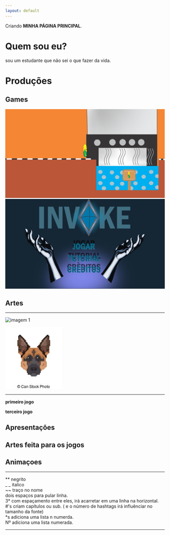 ```yaml
---
layout: default
---
```


Criando **MINHA PÁGINA PRINCIPAL**.

# Quem sou eu?  
sou um estudante que não sei o que fazer da vida.

# Produções

## Games
[![](bomapetite.png)](https://lucas-manolo.github.io/Bom%20Apetite!/)  
[![](invoke.png)](https://lucas-manolo.github.io/Invoke/)



## Artes
* * *
![imagem 1](https://thumbs.dreamstime.com/t/vector-o-c%C3%A3o-da-arte-do-pixel-em-um-fundo-branco-66505186.jpg)

![](catioro.jpg)
* * *
**primeiro jogo**


**terceiro jogo**


## Apresentações

 
 
## Artes feita para os jogos


## Animaçoes



* * *
** negrito  
_ _ italico  
~~ traço no nome  
  dois espaços para pular linha.  
  3* com espaçamento entre eles, irá acarretar em uma linha na horizontal.  
  #'s criam capítulos ou sub. ( e o número de hashtags irá influênciar no tamanho da fonte)  
  *s adiciona uma lista n numerda.  
  Nº adiciona uma lista numerada.  
  * * *
